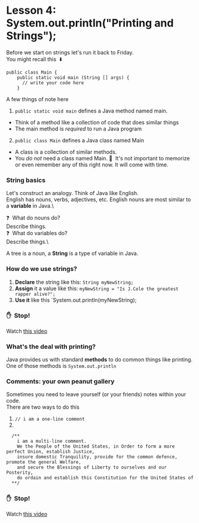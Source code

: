 # Lesson 4: System.out.println("Printing and Strings");
Before we start on strings let's run it back to Friday.\
You might recall this&nbsp; :arrow_down:
  ```
  public class Main {
      public static void main (String [] args) {
        // write your code here
      }
  ```
A few things of note here
1. `public static void main` defines a Java method named main.
  - Think of a method like a collection of code that does similar things
  - The main method is _required_ to run a Java program
2. `public class Main` defines a Java class named Main
  - A class is a collection of similar methods.
  - You _do not_ need a class named Main.
:round_pushpin:&nbsp; It's not important to memorize or even remember any of this right now.  It will come with time.

### String basics
Let's construct an analogy.  Think of Java like English.\
English has nouns, verbs, adjectives, etc. English nouns are most similar to a **variable** in Java.\

:question:&nbsp; What do nouns do?\
Describe things.\
:question:&nbsp; What do variables do?\
Describe things.\

A tree is a noun, a **String** is a type of variable in Java.

### How do we use strings?
  1. **Declare** the string like this: `String myNewString;`
  2. **Assign** it a value like this: `myNewString = "Is J.Cole the greatest rapper alive?";`
  3. **Use it** like this `System.out.println(myNewString);
  
### :hand:&nbsp; Stop!
Watch [this video](https://www.youtube.com)

### What's the deal with printing?
Java provides us with standard **methods** to do common things like printing.\
One of those methods is `System.out.println`

### Comments: your own peanut gallery
Sometimes you need to leave yourself (or your friends) notes within your code.\
There are two ways to do this
  1. `// i am a one-line comment`
  2. 
  ```
    /**
      i am a multi-line comment. 
      We the People of the United States, in Order to form a more perfect Union, establish Justice, 
      insure domestic Tranquility, provide for the common defence, promote the general Welfare,
      and secure the Blessings of Liberty to ourselves and our Posterity, 
      do ordain and establish this Constitution for the United States of 
    **/ 
  ```
    
      
### :hand:&nbsp; Stop!
Watch [this video](https://www.youtube.com)
  
  
  


